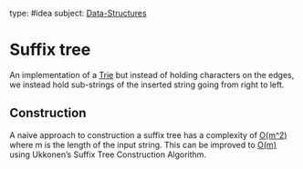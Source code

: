 type: #idea
subject: [Data-Structures](Data-Structures.md)
<!-- Subject should be a hub note -->
# Suffix tree

An implementation of a [Trie](Trie.md) but instead of holding characters on the edges, we instead hold sub-strings of the inserted string going from right to left.

## Construction 

A naive approach to construction a suffix tree has a complexity of [O(m^2)](Quadratic-functions.md) where m is the length of the input string. This can be improved to [O(m)](Linear-functions.md) using Ukkonen’s Suffix Tree Construction Algorithm.